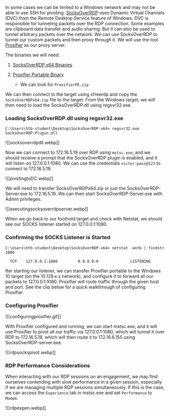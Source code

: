 In some cases we can be limited to a Windows network and may not be able to use SSH for pivoting. [SocksOverRDP](https://github.com/nccgroup/SocksOverRDP) uses Dynamic Virtual Channels (DVC) from the Remote Desktop Service feature of Windows. DVC is responsible for tunneling packets over the RDP connection. Some examples are clipboard data transfer and audio sharing. But it can also be used to tunnel arbitrary packets over the network. We can use SocksOverRDP to tunnel our custom packets and then proxy through it. We will use the tool [Proxifier](https://www.proxifier.com/) as our proxy server.

The binaries we will need:

1. [SocksOverRDP x64 Binaries](https://github.com/nccgroup/SocksOverRDP/releases)
    
2. [Proxifier Portable Binary](https://www.proxifier.com/download/#win-tab)
	- We can look for `ProxifierPE.zip`

We can then connect to the target using xfreerdp and copy the `SocksOverRDPx64.zip` file to the target. From the Windows target, we will then need to load the SocksOverRDP.dll using regsvr32.exe.

### Loading SocksOverRDP.dll using regsvr32.exe
```cmd-session
C:\Users\htb-student\Desktop\SocksOverRDP-x64> regsvr32.exe SocksOverRDP-Plugin.dll
```

![[socksoverrdpdll.webp]]

Now we can connect to 172.16.5.19 over RDP using `mstsc.exe`, and we should receive a prompt that the SocksOverRDP plugin is enabled, and it will listen on 127.0.0.1:1080. We can use the credentials `victor:pass@123` to connect to 172.16.5.19.

![[pivotingtoDC.webp]]

We will need to transfer SocksOverRDPx64.zip or just the SocksOverRDP-Server.exe to 172.16.5.19. We can then start SocksOverRDP-Server.exe with Admin privileges.

![[executingsocksoverrdpserver.webp]]

When we go back to our foothold target and check with Netstat, we should see our SOCKS listener started on 127.0.0.1:1080.

### Confirming the SOCKS Listener is Started
```cmd-session
C:\Users\htb-student\Desktop\SocksOverRDP-x64> netstat -antb | findstr 1080

  TCP    127.0.0.1:1080         0.0.0.0:0              LISTENING
```

fter starting our listener, we can transfer Proxifier portable to the Windows 10 target (on the 10.129.x.x network), and configure it to forward all our packets to 127.0.0.1:1080. Proxifier will route traffic through the given host and port. See the clip below for a quick walkthrough of configuring Proxifier.

### Configuring Proxifier
![[configuringproxifier.gif]]

With Proxifier configured and running, we can start mstsc.exe, and it will use Proxifier to pivot all our traffic via 127.0.0.1:1080, which will tunnel it over RDP to 172.16.5.19, which will then route it to 172.16.6.155 using SocksOverRDP-server.exe.

![[rdpsockspivot.webp]]

### RDP Performance Considerations

When interacting with our RDP sessions on an engagement, we may find ourselves contending with slow performance in a given session, especially if we are managing multiple RDP sessions simultaneously. If this is the case, we can access the `Experience` tab in mstsc.exe and set `Performance` to `Modem`.

![[rdpexpen.webp]]
